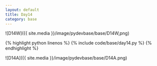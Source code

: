```yaml
---
layout: default
title: Day14
category: base
---
```


![D14W]({{ site.media }}/image/pydevbase/base/D14W,png)

{% highlight python linenos %}
{% include code/base/day14.py %}
{% endhighlight %}

![D14A]({{ site.media }}/image/pydevbase/base/D14A.png)
